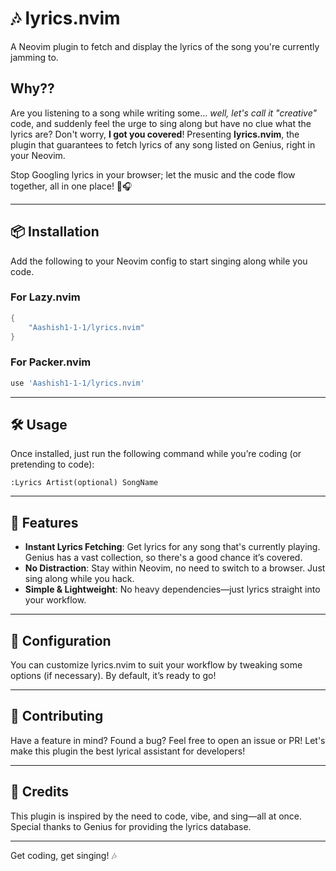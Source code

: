 
# 🎶 lyrics.nvim

A Neovim plugin to fetch and display the lyrics of the song you're currently jamming to.

## Why??

Are you listening to a song while writing some... *well, let's call it "creative"* code, and suddenly feel the urge to sing along but have no clue what the lyrics are? Don't worry, **I got you covered**! Presenting **lyrics.nvim**, the plugin that guarantees to fetch lyrics of any song listed on Genius, right in your Neovim.

Stop Googling lyrics in your browser; let the music and the code flow together, all in one place! 🎤🎧

---

## 📦 Installation

Add the following to your Neovim config to start singing along while you code.

### For Lazy.nvim

```lua
{
    "Aashish1-1-1/lyrics.nvim"
}
```

### For Packer.nvim

```lua
use 'Aashish1-1-1/lyrics.nvim'
```

---

## 🛠️ Usage

Once installed, just run the following command while you’re coding (or pretending to code):

```vim
:Lyrics Artist(optional) SongName
```
---

## 🎯 Features

- **Instant Lyrics Fetching**: Get lyrics for any song that's currently playing. Genius has a vast collection, so there's a good chance it’s covered.
- **No Distraction**: Stay within Neovim, no need to switch to a browser. Just sing along while you hack.
- **Simple & Lightweight**: No heavy dependencies—just lyrics straight into your workflow.

---

## 🔧 Configuration

You can customize lyrics.nvim to suit your workflow by tweaking some options (if necessary). By default, it’s ready to go!

---

## 🙏 Contributing

Have a feature in mind? Found a bug? Feel free to open an issue or PR! Let's make this plugin the best lyrical assistant for developers!

---

## 💬 Credits

This plugin is inspired by the need to code, vibe, and sing—all at once. Special thanks to Genius for providing the lyrics database.

---

Get coding, get singing! 🎶

